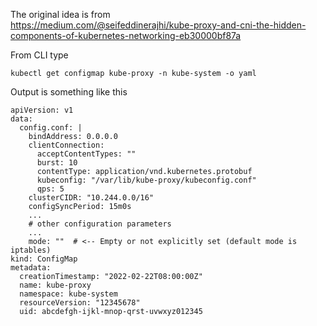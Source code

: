 The original idea is from  
https://medium.com/@seifeddinerajhi/kube-proxy-and-cni-the-hidden-components-of-kubernetes-networking-eb30000bf87a

From CLI type 
```
kubectl get configmap kube-proxy -n kube-system -o yaml
```
Output is something like this
```
apiVersion: v1
data:
  config.conf: |
    bindAddress: 0.0.0.0
    clientConnection:
      acceptContentTypes: ""
      burst: 10
      contentType: application/vnd.kubernetes.protobuf
      kubeconfig: "/var/lib/kube-proxy/kubeconfig.conf"
      qps: 5
    clusterCIDR: "10.244.0.0/16"
    configSyncPeriod: 15m0s
    ...
    # other configuration parameters
    ...
    mode: ""  # <-- Empty or not explicitly set (default mode is iptables)
kind: ConfigMap
metadata:
  creationTimestamp: "2022-02-22T08:00:00Z"
  name: kube-proxy
  namespace: kube-system
  resourceVersion: "12345678"
  uid: abcdefgh-ijkl-mnop-qrst-uvwxyz012345
```
